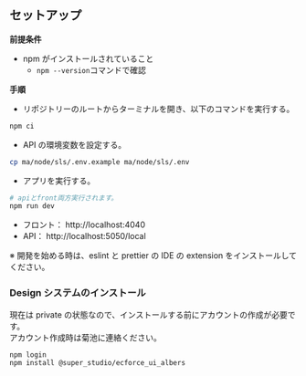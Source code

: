 ## セットアップ

**前提条件**

- npm がインストールされていること
  - `npm --version`コマンドで確認

**手順**

- リポジトリーのルートからターミナルを開き、以下のコマンドを実行する。

```bash
npm ci
```

- API の環境変数を設定する。

```bash
cp ma/node/sls/.env.example ma/node/sls/.env
```

- アプリを実行する。

```bash
# apiとfront両方実行されます。
npm run dev
```

- フロント： http://localhost:4040
- API： http://localhost:5050/local

※ 開発を始める時は、eslint と prettier の IDE の extension をインストールしてください。

### Design システムのインストール

現在は private の状態なので、インストールする前にアカウントの作成が必要です。  
アカウント作成時は菊池に連絡ください。

```
npm login
npm install @super_studio/ecforce_ui_albers
```
